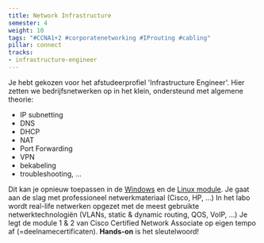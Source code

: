 ```yaml
---
title: Network Infrastructure
semester: 4
weight: 10
tags: "#CCNA1+2 #corporatenetworking #IProuting #cabling"
pillar: connect
tracks:
- infrastructure-engineer
---
```


Je hebt gekozen voor het afstudeerprofiel 'Infrastructure Engineer'. Hier zetten we bedrijfsnetwerken op in het klein, ondersteund met algemene theorie:  
- IP subnetting  
- DNS  
- DHCP  
- NAT  
- Port Forwarding  
- VPN  
- bekabeling  
- troubleshooting, ...  

Dit kan je opnieuw toepassen in de <a href="/module/windows-os/">Windows</a> en de <a href="/module/linux-os/">Linux module</a>. Je gaat aan de slag met professioneel netwerkmateriaal (Cisco, HP, …) In het labo wordt real-life netwerken opgezet met de meest gebruikte netwerktechnologiën (VLANs, static & dynamic routing, QOS, VoIP, …) Je legt de module 1 & 2 van Cisco Certified Network Associate op eigen tempo af (=deelnamecertificaten). **Hands-on** is het sleutelwoord!